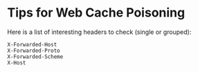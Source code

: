# Tips for Web Cache Poisoning

Here is a list of interesting headers to check (single or grouped):

```
X-Forwarded-Host
X-Forwarded-Proto
X-Forwarded-Scheme
X-Host
```